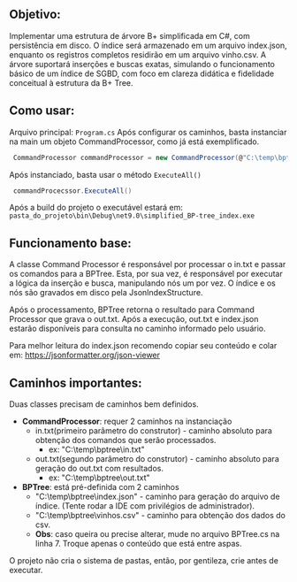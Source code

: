 ﻿## Objetivo: 
Implementar uma estrutura de árvore B+ simplificada em C#, com persistência em disco. 
O índice será armazenado em um arquivo index.json, enquanto os registros completos residirão em um arquivo vinho.csv. 
A árvore suportará inserções e buscas exatas, simulando o funcionamento básico de um índice de SGBD, com foco em clareza didática 
e fidelidade conceitual à estrutura da B+ Tree.

## Como usar:
Arquivo principal: ````Program.cs````
Após configurar os caminhos, basta instanciar na main um objeto CommandProcessor, como já está exemplificado.

```csharp
 CommandProcessor commandProcessor = new CommandProcessor(@"C:\temp\bptree\in.txt", @"C:\temp\bptree\out.txt");
```

Após instanciado, basta usar o método ````ExecuteAll()````

```csharp
 commandProcecssor.ExecuteAll()
```
Após a build do projeto o executável estará em: <br> 
```pasta_do_projeto\bin\Debug\net9.0\simplified_BP-tree_index.exe```


## Funcionamento base:
A classe Command Processor é responsável por processar o in.txt e passar os comandos para a BPTree. Esta, por sua vez, é 
responsável por executar a lógica da inserção e busca, manipulando nós um por vez. O índice e os nós são gravados em disco pela 
JsonIndexStructure. <br>

Após o processamento, BPTree retorna o resultado para Command Processor que grava o out.txt.
Após a execução, out.txt e index.json estarão disponíveis para consulta no caminho informado pelo usuário.<br>

Para melhor leitura do index.json recomendo copiar seu conteúdo e colar em: https://jsonformatter.org/json-viewer

## Caminhos importantes:
Duas classes precisam de caminhos bem definidos.
- **CommandProcessor**: requer 2 caminhos na instanciação
  - in.txt(primeiro parâmetro do construtor) - caminho absoluto para obtenção dos comandos que serão processados.
    - ex: "C:\temp\bptree\in.txt"
  - out.txt(segundo parâmetro do construtor) - caminho absoluto para geração do out.txt com resultados.
    - ex: "C:\temp\bptree\out.txt"
- **BPTree**: está pré-definida com 2 caminhos
  - "C:\temp\bptree\index.json" - caminho para geração do arquivo de índice. (Tente rodar a IDE com privilégios de administrador).
  - "C:\temp\bptree\vinhos.csv" - caminho para obtenção dos dados do csv.
  - **Obs**: caso queira ou precise alterar, mude no arquivo BPTree.cs na linha 7. Troque apenas o conteúdo que está entre aspas.

 O projeto não cria o sistema de pastas, então, por gentileza, crie antes de executar.